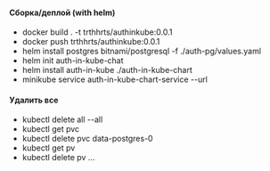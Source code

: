 #### Сборка/деплой (with helm)
- docker build . -t trthhrts/authinkube:0.0.1
- docker push trthhrts/authinkube:0.0.1
- helm install postgres bitnami/postgresql -f ./auth-pg/values.yaml
- helm init auth-in-kube-chat
- helm install auth-in-kube ./auth-in-kube-chart
- minikube service auth-in-kube-chart-service --url

#### Удалить все
- kubectl delete all --all
- kubectl get pvc
- kubectl delete pvc data-postgres-0
- kubectl get pv
- kubectl delete pv ...